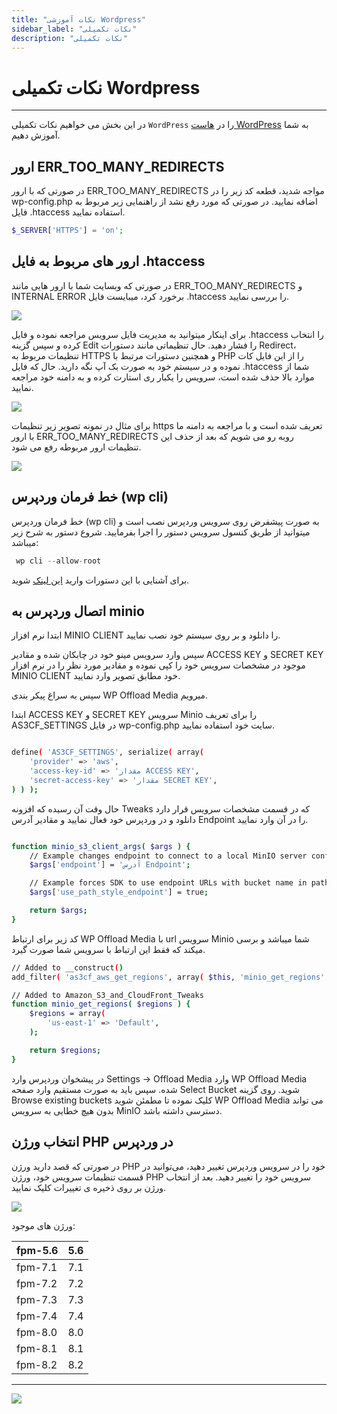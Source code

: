 ```yaml
---
title: "نکات آموزشی Wordpress"
sidebar_label: "نکات تکمیلی"
description: "نکات تکمیلی"
---
```


# نکات تکمیلی Wordpress
---

در این بخش می خواهیم نکات تکمیلی `WordPress` را در [هاست WordPress](https://chabokan.net/cloud-hosting/php/wordpress/) به شما آموزش دهیم.

## ارور ERR_TOO_MANY_REDIRECTS

در صورتی که با ارور ERR_TOO_MANY_REDIRECTS مواجه شدید، قطعه کد زیر را در wp-config.php اضافه نمایید. در صورتی که مورد رفع نشد از راهنمایی زیر مربوط به فایل .htaccess استفاده نمایید.

```php
$_SERVER['HTTPS'] = 'on';
```

## ارور های مربوط به فایل .htaccess

در صورتی که وبسایت شما با ارور هایی مانند ERR_TOO_MANY_REDIRECTS و INTERNAL ERROR برخورد کرد، میبایست فایل .htaccess را بررسی نمایید.

![](https://s1.chabokan.net/docs/images/htaccess-error-1.jpg)

برای اینکار میتوانید به مدیریت فایل سرویس مراجعه نموده و فایل .htaccess را انتخاب کرده و سپس گزینه Edit را فشار دهید. حال تنظیماتی مانند دستورات Redirect، تنظیمات مربوط به HTTPS و همچنین دستورات مرتبط با PHP را از این فایل کات نموده و در سیستم خود به صورت بک آپ نگه دارید. حال که فایل .htaccess شما از موارد بالا حذف شده است، سرویس را یکبار ری استارت کرده و به دامنه خود مراجعه نمایید.

![](https://s1.chabokan.net/docs/images/htaccess-error-4.jpg)

برای مثال در نمونه تصویر زیر تنظیمات https تعریف شده است و با مراجعه به دامنه ما با ارور ERR_TOO_MANY_REDIRECTS روبه رو می شویم که بعد از حذف این تنظیمات ارور مربوطه رفع می شود.

![](https://s1.chabokan.net/docs/images/htaccess-error-3.jpg)

##  خط فرمان وردپرس (wp cli)

خط فرمان وردپرس (wp cli) به صورت پیشفرض روی سرویس وردپرس نصب است و میتوانید از طریق کنسول سرویس دستور را اجرا بفرمایید.
شروع دستور به شرح زیر میباشد:

```php
 wp cli --allow-root
```
برای آشنایی با این دستورات وارید [این لینک](https://developer.wordpress.org/cli/commands) شوید.

## اتصال وردپرس به minio

ابتدا نرم افزار MINIO CLIENT را دانلود و بر روی سیستم خود نصب نمایید.

سپس وارد سرویس مینو خود در چابکان شده و مقادیر ACCESS KEY و SECRET KEY موجود در مشخصات سرویس خود را کپی نموده و مقادیر مورد نظر را در نرم افزار MINIO CLIENT خود مطابق تصویر وارد نمایید.

سپس به سراغ پیکر بندی WP Offload Media میرویم.

ابتدا ACCESS KEY و SECRET KEY سرویس Minio را برای تعریف AS3CF_SETTINGS در فایل wp-config.php سایت خود استفاده نمایید.

```bash

define( 'AS3CF_SETTINGS', serialize( array(
    'provider' => 'aws',
    'access-key-id' => 'مقدار ACCESS KEY',
    'secret-access-key' => 'مقدار SECRET KEY',
) ) );

```
حال وقت آن رسیده که افزونه Tweaks که در قسمت مشخصات سرویس قرار دارد دانلود و در وردپرس خود فعال نمایید و مقادیر آدرس Endpoint را در آن وارد نمایید.

```bash

function minio_s3_client_args( $args ) {
    // Example changes endpoint to connect to a local MinIO server configured to use port 54321 (the default MinIO port is 9000).
    $args['endpoint'] = 'آدرس Endpoint';

    // Example forces SDK to use endpoint URLs with bucket name in path rather than domain name as required by MinIO.
    $args['use_path_style_endpoint'] = true;

    return $args;
}

```
کد زیر برای ارتباط WP Offload Media با url سرویس Minio شما میباشد و برسی میکند که فقط این ارتباط با سرویس شما صورت گیرد.

```bash
// Added to __construct()
add_filter( 'as3cf_aws_get_regions', array( $this, 'minio_get_regions' ) );

// Added to Amazon_S3_and_CloudFront_Tweaks
function minio_get_regions( $regions ) {
    $regions = array(
        'us-east-1' => 'Default',
    );

    return $regions;
}
```

در پیشخوان وردپرس وارد Settings -> Offload Media وارد WP Offload Media شده. سپس باید به صورت مستقیم وارد صفحه Select Bucket شوید. روی گزینه Browse existing buckets کلیک نموده تا مطمئن شوید WP Offload Media می تواند بدون هیچ خطایی به سرویس MinIO دسترسی داشته باشد.

## انتخاب ورژن PHP در وردپرس

در صورتی که قصد دارید ورژن PHP خود را در سرویس وردپرس تغییر دهید، می‌توانید در قسمت تنظیمات سرویس خود، ورژن PHP سرویس خود را تغییر دهید. بعد از انتخاب ورژن بر روی ذخیره ی تغییرات کلیک نمایید.

![](https://s1.chabokan.net/docs/images/wordpress_21.jpg)

ورژن های موجود:

| fpm-5.6 	| 5.6 	|
|---------	|-----	|
| fpm-7.1 	| 7.1 	|
| fpm-7.2 	| 7.2 	|
| fpm-7.3 	| 7.3 	|
| fpm-7.4 	| 7.4 	|
| fpm-8.0 	| 8.0 	|
| fpm-8.1 	| 8.1 	|
| fpm-8.2 	| 8.2 	|

---
<a href="https://hub.chabokan.net/fa/services/create/wordpress" ><img src="https://s1.chabokan.net/docs/images/wordpress-docs-banner-1.jpg" /></a>